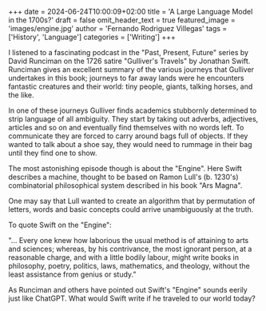 +++
date = 2024-06-24T10:00:09+02:00
title = 'A Large Language Model in the 1700s?'
draft = false
omit_header_text = true
featured_image = 'images/engine.jpg'
author = 'Fernando Rodriguez Villegas'
tags = ['History', 'Language']
categories = ['Writing']
+++


 I listened to a fascinating podcast in the "Past, Present, Future"
series by David Runciman on the 1726 satire "Gulliver's Travels" by
Jonathan Swift. Runciman gives an excellent summary of the various
journeys that Gulliver undertakes in this book; journeys to far away
lands were he encounters fantastic creatures and their world: tiny
people, giants, talking horses, and the like.

 In one of these journeys Gulliver finds academics stubbornly
determined to strip language of all ambiguity. They start by taking
out adverbs, adjectives, articles and so on and eventually find
themselves with no words left. To communicate they are forced to carry
around bags full of objects. If they wanted to talk about a shoe say,
they would need to rummage in their bag until they find one to show.

 The most astonishing episode though is about the "Engine". Here Swift
 describes a machine, thought to be based on Ramon Lull's (b. 1230's)
 combinatorial philosophical system described in his book "Ars Magna".

 One may say that Lull wanted to create an algorithm that by
 permutation of letters, words and basic concepts could arrive
 unambiguously at the truth.

 To quote Swift on the "Engine":

 "... Every one knew how laborious the usual method is of attaining to
 arts and sciences; whereas, by his contrivance, the most ignorant
 person, at a reasonable charge, and with a little bodily labour,
 might write books in philosophy, poetry, politics, laws, mathematics,
 and theology, without the least assistance from genius or study.”

 As Runciman and others have pointed out Swift's "Engine" sounds
 eerily just like ChatGPT. What would Swift write if he traveled to
 our world today?
